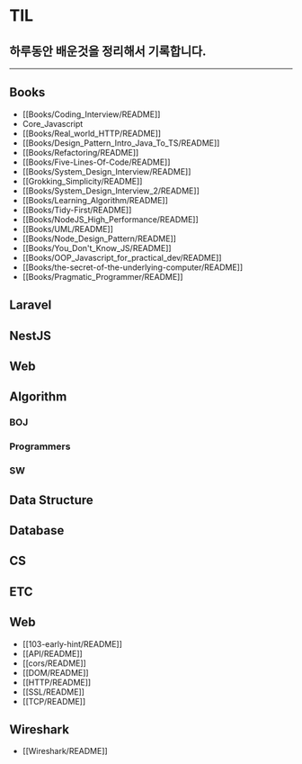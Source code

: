 # TIL

## 하루동안 배운것을 정리해서 기록합니다.

---

## Books

- [[Books/Coding_Interview/README]]
- Core_Javascript
- [[Books/Real_world_HTTP/README]]
- [[Books/Design_Pattern_Intro_Java_To_TS/README]]
- [[Books/Refactoring/README]]
- [[Books/Five-Lines-Of-Code/README]]
- [[Books/System_Design_Interview/README]]
- [[Grokking_Simplicity/README]]
- [[Books/System_Design_Interview_2/README]]
- [[Books/Learning_Algorithm/README]]
- [[Books/Tidy-First/README]]
- [[Books/NodeJS_High_Performance/README]]
- [[Books/UML/README]]
- [[Books/Node_Design_Pattern/README]]
- [[Books/You_Don't_Know_JS/README]]
- [[Books/OOP_Javascript_for_practical_dev/README]]
- [[Books/the-secret-of-the-underlying-computer/README]]
- [[Books/Pragmatic_Programmer/README]]

## Laravel

## NestJS

## Web

## Algorithm

### BOJ

### Programmers

### SW

## Data Structure

## Database

## CS

## ETC

## Web

- [[103-early-hint/README]]
- [[API/README]]
- [[cors/README]]
- [[DOM/README]]
- [[HTTP/README]]
- [[SSL/README]]
- [[TCP/README]]

## Wireshark

- [[Wireshark/README]]
